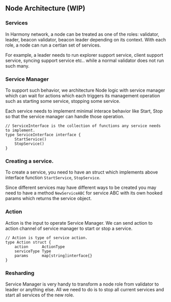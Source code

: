 ## Node Architecture (WIP)

### Services

In Harmony network, a node can be treated as one of the roles: validator, leader, beacon validator, beacon leader depending on its context. With each role, a node can run a certian set of services.

For example, a leader needs to run explorer support service, client support service, syncing support service etc.. while a normal validator does not run such many.

### Service Manager

To support such behavior, we architecture Node logic with service manager which can wait for actions which each triggers its management operation such as starting some service, stopping some service.

Each service needs to implement minimal interace behavior like Start, Stop so that the service manager can handle those operation.

```
// ServiceInterface is the collection of functions any service needs to implement.
type ServiceInterface interface {
	StartService()
	StopService()
}

```

### Creating a service.

To create a service, you need to have an struct which implements above interface function `StartService`, `StopService`.

Since different services may have different ways to be created you may need to have a method `NewServiceABC` for service ABC with its own hooked params which returns the service object.

### Action

Action is the input to operate Service Manager. We can send action to action channel of service manager to start or stop a service.

```
// Action is type of service action.
type Action struct {
	action      ActionType
	serviceType Type
	params      map[string]interface{}
}
```

### Resharding

Service Manager is very handy to transform a node role from validator to leader or anything else. All we need to do is to stop all current services and start all services of the new role.
